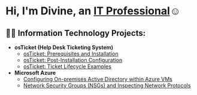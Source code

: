 <h1>Hi, I'm Divine, an <a href="https://www.linkedin.com/in/divine-njimape-680b09201/">IT Professional</a>☺</h1>

<h2>👨‍💻 Information Technology Projects:</h2>

- <b>osTicket (Help Desk Ticketing System)</b>
  - [osTicket: Prerequisites and Installation](https://github.com/njimapedee/osticket-prereqs)
  - [osTicket: Post-Installation Configuration](https://github.com/njimapedee/post-install-config)
  - [osTicket: Ticket Lifecycle Examples](https://github.com/njimapedee/ticket-lifecycle)
- <b>Microsoft Azure</b>
  - [Configuring On-premises Active Directory within Azure VMs](https://github.com/njimapedee/configure-ad)
  - [Network Security Groups (NSGs) and Inspecting Network Protocols](https://github.com/njimapedee/azure-network-protocols)
